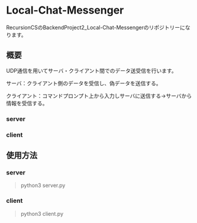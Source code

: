 # Local-Chat-Messenger
RecursionCSのBackendProject2_Local-Chat-Messengerのリポジトリーになります。

## 概要
UDP通信を用いてサーバ・クライアント間でのデータ送受信を行います。

サーバ：クライアント側のデータを受信し、偽データを送信する。

クライアント：コマンドプロンプト上から入力しサーバに送信する→サーバから情報を受信する。

### server

### client


## 使用方法
### server
>python3 server.py

### client
>python3 client.py
